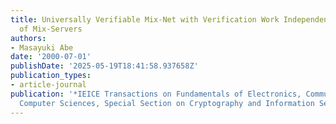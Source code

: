 ```yaml
---
title: Universally Verifiable Mix-Net with Verification Work Independent of the Number
  of Mix-Servers
authors:
- Masayuki Abe
date: '2000-07-01'
publishDate: '2025-05-19T18:41:58.937658Z'
publication_types:
- article-journal
publication: '*IEICE Transactions on Fundamentals of Electronics, Communications and
  Computer Sciences, Special Section on Cryptography and Information Security*'
---
```

